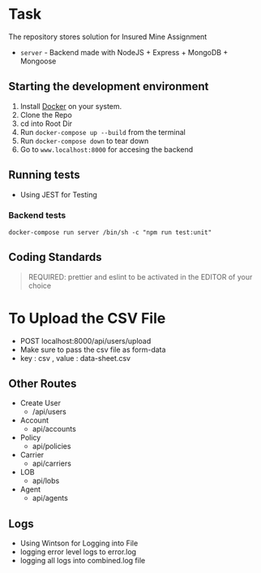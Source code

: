 # Task

The repository stores solution for Insured Mine Assignment

- `server` - Backend made with NodeJS + Express + MongoDB + Mongoose

## Starting the development environment

1. Install [Docker](https://www.docker.com/get-started) on your system.
2. Clone the Repo
3. cd into Root Dir
4. Run `docker-compose up --build` from the terminal
5. Run `docker-compose down` to tear down
6. Go to `www.localhost:8000` for accesing the backend

## Running tests

- Using JEST for Testing

### Backend tests

```shell
docker-compose run server /bin/sh -c "npm run test:unit"

```

## Coding Standards

> REQUIRED:
> prettier and eslint to be activated in the EDITOR of your choice

# To Upload the CSV File

- POST localhost:8000/api/users/upload
- Make sure to pass the csv file as form-data
- key : csv , value : data-sheet.csv

## Other Routes

- Create User
  - /api/users
- Account
  - api/accounts
- Policy
  - api/policies
- Carrier
  - api/carriers
- LOB
  - api/lobs
- Agent
  - api/agents

## Logs

- Using Wintson for Logging into File
- logging error level logs to error.log
- logging all logs into combined.log file
